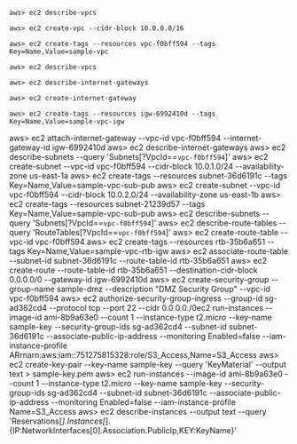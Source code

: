 `aws> ec2 describe-vpcs`

`aws> ec2 create-vpc --cidr-block 10.0.0.0/16`

`aws> ec2 create-tags --resources vpc-f0bff594 --tags Key=Name,Value=sample-vpc`

`aws> ec2 describe-vpcs`

`aws> ec2 describe-internet-gateways`

`aws> ec2 create-internet-gateway `

`aws> ec2 create-tags --resources igw-6992410d --tags Key=Name,Value=sample-vpc-igw`

aws> ec2 attach-internet-gateway --vpc-id vpc-f0bff594 --internet-gateway-id igw-6992410d
aws> ec2 describe-internet-gateways
aws> ec2 describe-subnets --query 'Subnets[?VpcId==`vpc-f0bff594`]' 
aws> ec2 create-subnet --vpc-id vpc-f0bff594 --cidr-block 10.0.1.0/24 --availability-zone us-east-1a
aws> ec2 create-tags --resources subnet-36d6191c --tags Key=Name,Value=sample-vpc-sub-pub
aws> ec2 create-subnet --vpc-id vpc-f0bff594 --cidr-block 10.0.2.0/24 --availability-zone us-east-1b 
aws> ec2 create-tags --resources subnet-21239d57 --tags Key=Name,Value=sample-vpc-sub-pub
aws> ec2 describe-subnets --query 'Subnets[?VpcId==`vpc-f0bff594`]' 
aws> ec2 describe-route-tables --query 'RouteTables[?VpcId==`vpc-f0bff594`]'
aws> ec2 create-route-table --vpc-id vpc-f0bff594
aws> ec2 create-tags --resources rtb-35b6a651 --tags Key=Name,Value=sample-vpc-rtb-igw
aws> ec2 associate-route-table --subnet-id subnet-36d6191c --route-table-id rtb-35b6a651
aws> ec2 create-route --route-table-id rtb-35b6a651 --destination-cidr-block 0.0.0.0/0 --gateway-id igw-6992410d
aws> ec2 create-security-group --group-name sample-dmz --description "DMZ Security Group" --vpc-id vpc-f0bff594
aws> ec2 authorize-security-group-ingress --group-id sg-ad362cd4 --protocol tcp --port 22 --cidr 0.0.0.0./0ec2 run-instances --image-id ami-8b9a63e0 --count 1 --instance-type t2.micro --key-name sample-key --security-group-ids sg-ad362cd4 --subnet-id subnet-36d6191c --associate-public-ip-address --monitoring Enabled=false --iam-instance-profile ARrnarn:aws:iam::751275815328:role/S3_Access,Name=S3_Access
aws> ec2 create-key-pair --key-name sample-key --query 'KeyMaterial' --output text > sample-key.pem
aws> ec2 run-instances --image-id ami-8b9a63e0 --count 1 --instance-type t2.micro --key-name sample-key --security-group-ids sg-ad362cd4 --subnet-id subnet-36d6191c --associate-public-ip-address --monitoring Enabled=false --iam-instance-profile Name=S3_Access
aws> ec2 describe-instances --output text --query 'Reservations[*].Instances[*].{IP:NetworkInterfaces[0].Association.PublicIp,KEY:KeyName}'
